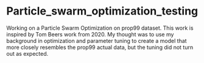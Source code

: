 # Particle_swarm_optimization_testing
Working on a Particle Swarm Optimization on prop99 dataset. This work is inspired by Tom Beers work from 2020. My thought was to use my background in optimization and parameter tuning to create a model that more closely resembles the prop99 actual data, but the tuning did not turn out as expected.
